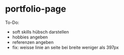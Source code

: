 # portfolio-page

To-Do:
* soft skills hübsch darstellen
* hobbies angeben
* referenzen angeben
* fix: weisse linie an seite bei breite weniger als 397px